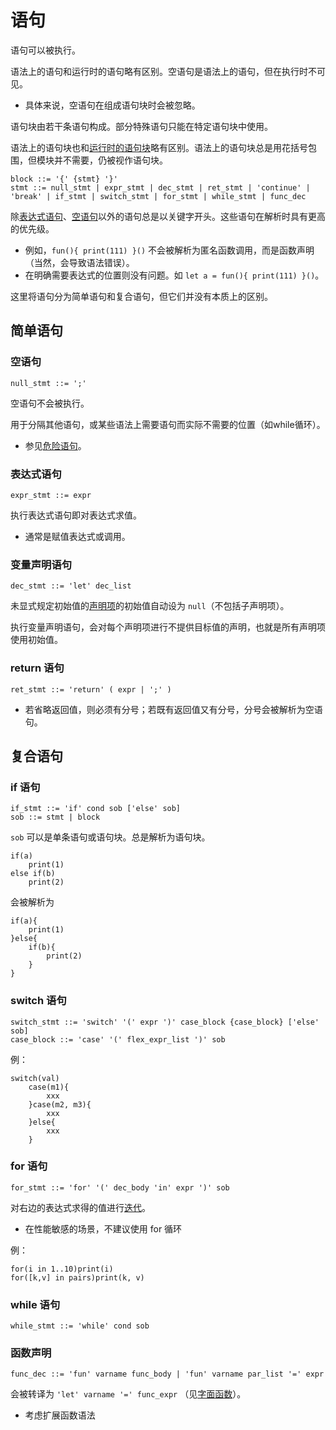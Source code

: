 语句
====

语句可以被执行。

语法上的语句和运行时的语句略有区别。空语句是语法上的语句，但在执行时不可见。
* 具体来说，空语句在组成语句块时会被忽略。

语句块由若干条语句构成。部分特殊语句只能在特定语句块中使用。

语法上的语句块也和[运行时的语句块](抽象操作.md#语句块)略有区别。语法上的语句块总是用花括号包围，但模块并不需要，仍被视作语句块。

	block ::= '{' {stmt} '}'
	stmt ::= null_stmt | expr_stmt | dec_stmt | ret_stmt | 'continue' | 'break' | if_stmt | switch_stmt | for_stmt | while_stmt | func_dec
除[表达式语句](#表达式语句)、[空语句](#空语句)以外的语句总是以关键字开头。这些语句在解析时具有更高的优先级。
* 例如，`fun(){ print(111) }()` 不会被解析为匿名函数调用，而是函数声明（当然，会导致语法错误）。
* 在明确需要表达式的位置则没有问题。如 `let a = fun(){ print(111) }()`。

这里将语句分为简单语句和复合语句，但它们并没有本质上的区别。

## 简单语句
<!--空语句
表达式语句
变量声明语句
return 语句
continue 语句
break 语句-->

### 空语句
	null_stmt ::= ';'
空语句不会被执行。

用于分隔其他语句，或某些语法上需要语句而实际不需要的位置（如while循环）。
* 参见[危险语句](杂项.md#危险语句)。

### 表达式语句
	expr_stmt ::= expr

执行表达式语句即对表达式求值。
* 通常是赋值表达式或调用。

### 变量声明语句
	dec_stmt ::= 'let' dec_list
未显式规定初始值的[声明项](表达式.md#声明项)的初始值自动设为 `null`（不包括子声明项）。

执行变量声明语句，会对每个声明项进行不提供目标值的声明，也就是所有声明项使用初始值。

### return 语句
	ret_stmt ::= 'return' ( expr | ';' )
* 若省略返回值，则必须有分号；若既有返回值又有分号，分号会被解析为空语句。

## 复合语句

### if 语句
	if_stmt ::= 'if' cond sob ['else' sob]
	sob ::= stmt | block
`sob` 可以是单条语句或语句块。总是解析为语句块。

	if(a)
		print(1)
	else if(b)
		print(2)

会被解析为

	if(a){
		print(1)
	}else{
		if(b){
			print(2)
		}
	}

### switch 语句
	switch_stmt ::= 'switch' '(' expr ')' case_block {case_block} ['else' sob]
	case_block ::= 'case' '(' flex_expr_list ')' sob
例：

	switch(val)
		case(m1){
			xxx
		}case(m2, m3){
			xxx
		}else{
			xxx
		}

### for 语句
	for_stmt ::= 'for' '(' dec_body 'in' expr ')' sob

对右边的表达式求得的值进行[迭代](抽象操作.md#迭代)。
* 在性能敏感的场景，不建议使用 for 循环

例：

	for(i in 1..10)print(i)
	for([k,v] in pairs)print(k, v)

### while 语句
	while_stmt ::= 'while' cond sob

### 函数声明
	func_dec ::= 'fun' varname func_body | 'fun' varname par_list '=' expr
会被转译为 `'let' varname '=' func_expr` （见[字面函数](表达式.md#字面函数)）。
* 考虑扩展函数语法
